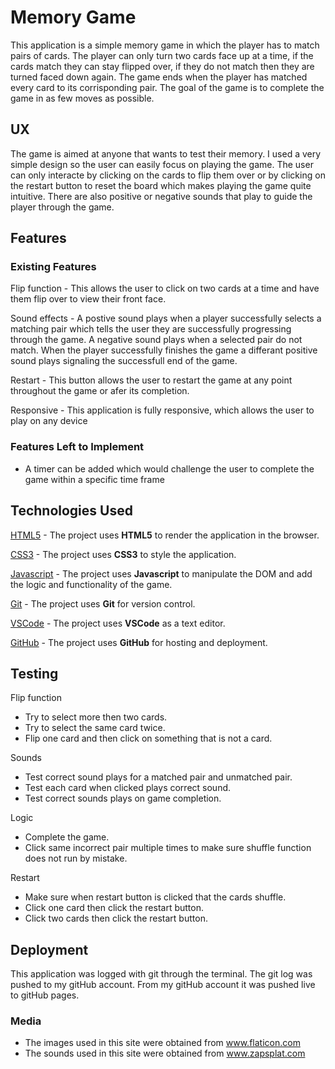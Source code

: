 # Memory Game

This application is a simple memory game in which the player has to match pairs of cards.
The player can only turn two cards face up at a time, if the cards match they can stay flipped over, if they do not match then they are turned faced down again.
The game ends when the player has matched every card to its corrisponding pair.
The goal of the game is to complete the game in as few moves as possible.

## UX

The game is aimed at anyone that wants to test their memory. I used a very simple design so the user can easily focus on playing the game.
The user can only interacte by clicking on the cards to flip them over or by clicking on the restart button to reset the board which makes playing the game quite intuitive.
There are also positive or negative sounds that play to guide the player through the game.

## Features

### Existing Features

Flip function - This allows the user to click on two cards at a time and have them flip over to view their front face.

Sound effects - A postive sound plays when a player successfully selects a matching pair which tells the user they are successfully progressing through the game. A negative sound plays when a selected pair do not match. When the player successfully finishes the game a differant positive sound plays signaling the successfull end of the game.

Restart - This button allows the user to restart the game at any point throughout the game or afer its completion.

Responsive - This application is fully responsive, which allows the user to play on any device

### Features Left to Implement

- A timer can be added which would challenge the user to complete the game within a specific time frame

## Technologies Used

[HTML5](https://developer.mozilla.org/en-US/docs/Web/Guide/HTML/HTML5)
    - The project uses **HTML5** to render the application in the browser.

[CSS3](https://developer.mozilla.org/en-US/docs/Archive/CSS3)
    - The project uses **CSS3** to style the application.

[Javascript](https://developer.mozilla.org/en-US/docs/Web/JavaScript)
    - The project uses **Javascript** to manipulate the DOM and add the logic and functionality of the game.

[Git](https://git-scm.com/)
    - The project uses **Git** for version control.

[VSCode](https://code.visualstudio.com/)
    - The project uses **VSCode** as a text editor.

[GitHub](https://code.visualstudio.com/)
    - The project uses **GitHub** for hosting and deployment.

## Testing

Flip function
- Try to select more then two cards.
- Try to select the same card twice.
- Flip one card and then click on something that is not a card.

Sounds
- Test correct sound plays for a matched pair and unmatched pair.
- Test each card when clicked plays correct sound.
- Test correct sounds plays on game completion.

Logic
- Complete the game.
- Click same incorrect pair multiple times to make sure shuffle function does not run by mistake.

Restart
- Make sure when restart button is clicked that the cards shuffle.
- Click one card then click the restart button.
- Click two cards then click the restart button.

## Deployment
This application was logged with git through the terminal. The git log was pushed to my gitHub account.
From my gitHub account it was pushed live to gitHub pages.

### Media
- The images used in this site were obtained from www.flaticon.com
- The sounds used in this site were obtained from www.zapsplat.com

